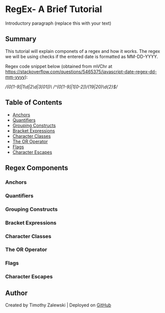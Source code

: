 # RegEx- A Brief Tutorial

Introductory paragraph (replace this with your text)

## Summary

This tutorial will explain componets of a regex and how it works. The regex we will be using checks if the entered date is formatted as MM-DD-YYYY.

Regex code snippet below (obtained from mVChr at https://stackoverflow.com/questions/5465375/javascript-date-regex-dd-mm-yyyy):

*/(0[1-9]|1\d|2\d|3[01])\ /^(0[1-9]|1[0-2])\/(19|20)\d{2}$/*

## Table of Contents

- [Anchors](#anchors)
- [Quantifiers](#quantifiers)
- [Grouping Constructs](#grouping-constructs)
- [Bracket Expressions](#bracket-expressions)
- [Character Classes](#character-classes)
- [The OR Operator](#the-or-operator)
- [Flags](#flags)
- [Character Escapes](#character-escapes)

## Regex Components

### Anchors

### Quantifiers

### Grouping Constructs

### Bracket Expressions

### Character Classes

### The OR Operator

### Flags

### Character Escapes

## Author
Created by Timothy Zalewski | Deployed on [GitHub](https://github.com/Tim-Zebra)